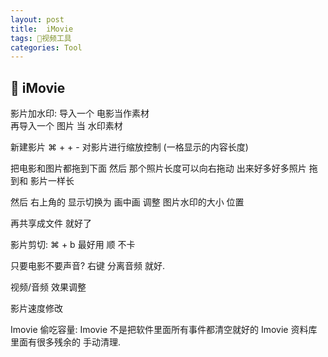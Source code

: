 ```yaml
---
layout: post
title:  iMovie
tags: 视频工具
categories: Tool
---
```




##  iMovie
影片加水印:
导入一个 电影当作素材  
再导入一个 图片 当 水印素材

新建影片     ⌘ +     + -      对影片进行缩放控制 (一格显示的内容长度)

把电影和图片都拖到下面
然后 那个照片长度可以向右拖动  出来好多好多照片  拖到和 影片一样长

然后 右上角的   显示切换为  画中画 调整 图片水印的大小 位置 

再共享成文件  就好了  

影片剪切:
⌘ + b  最好用 顺  不卡 

只要电影不要声音?    右键  分离音频 就好.

视频/音频   效果调整 

影片速度修改 

Imovie  偷吃容量:
Imovie 不是把软件里面所有事件都清空就好的
Imovie   资料库 里面有很多残余的   手动清理.